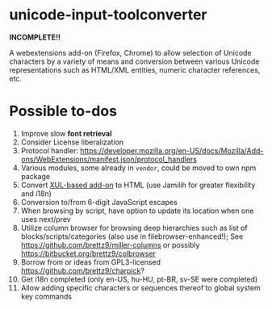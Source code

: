 # unicode-input-toolconverter

**INCOMPLETE!!**

A webextensions add-on (Firefox, Chrome) to allow selection of Unicode
characters by a variety of means and conversion between various
Unicode representations such as HTML/XML entities, numeric
character references, etc.

# Possible to-dos

1. Improve slow **font retrieval**
1. Consider License liberalization
1. Protocol handler: <https://developer.mozilla.org/en-US/docs/Mozilla/Add-ons/WebExtensions/manifest.json/protocol_handlers>
1. Various modules, some already in `vendor`, could be moved to own npm package
1. Convert
    [XUL-based add-on](https://addons.mozilla.org/en-US/firefox/addon/unicode-input-toolconverter/)
    to HTML (use Jamilih for greater flexibility and i18n)
1. Conversion to/from 6-digit JavaScript escapes
1. When browsing by script, have option to update its location when one uses
    next/prev
1. Utilize column browser for browsing deep hierarchies such as list of
    blocks/scripts/categories (also use in filebrowser-enhanced!);
    See <https://github.com/brettz9/miller-columns> or possibly
    <https://bitbucket.org/brettz9/colbrowser>
1. Borrow from or ideas from GPL3-licensed <https://github.com/brettz9/charpick>?
1. Get i18n completed (only en-US, hu-HU, pt-BR, sv-SE were completed)
1. Allow adding specific characters or sequences thereof to global system key
    commands
